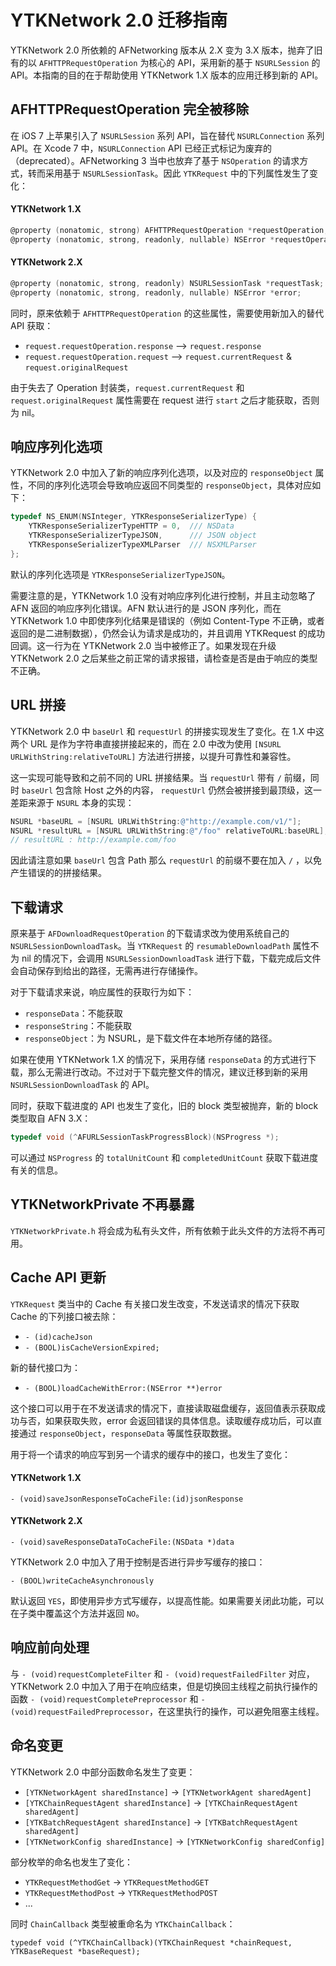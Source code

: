 YTKNetwork 2.0 迁移指南
======================

YTKNetwork 2.0 所依赖的 AFNetworking 版本从 2.X 变为 3.X 版本，抛弃了旧有的以 `AFHTTPRequestOperation` 为核心的 API，采用新的基于 `NSURLSession` 的 API。本指南的目的在于帮助使用 YTKNetwork 1.X 版本的应用迁移到新的 API。

## AFHTTPRequestOperation 完全被移除

在 iOS 7 上苹果引入了 `NSURLSession` 系列 API，旨在替代 `NSURLConnection` 系列 API。在 Xcode 7 中，`NSURLConnection` API 已经正式标记为废弃的（deprecated）。AFNetworking 3 当中也放弃了基于 `NSOperation` 的请求方式，转而采用基于 `NSURLSessionTask`。因此 `YTKRequest` 中的下列属性发生了变化：

#### YTKNetwork 1.X

```Objective-C
@property (nonatomic, strong) AFHTTPRequestOperation *requestOperation;
@property (nonatomic, strong, readonly, nullable) NSError *requestOperationError;
```

#### YTKNetwork 2.X

```Objective-C
@property (nonatomic, strong, readonly) NSURLSessionTask *requestTask;
@property (nonatomic, strong, readonly, nullable) NSError *error;
```

同时，原来依赖于 `AFHTTPRequestOperation` 的这些属性，需要使用新加入的替代 API 获取：

* `request.requestOperation.response` --> `request.response`
* `request.requestOperation.request` --> `request.currentRequest` & `request.originalRequest`

由于失去了 Operation 封装类，`request.currentRequest` 和 `request.originalRequest` 属性需要在 request 进行 `start` 之后才能获取，否则为 nil。

## 响应序列化选项

YTKNetwork 2.0 中加入了新的响应序列化选项，以及对应的 `responseObject` 属性，不同的序列化选项会导致响应返回不同类型的 `responseObject`，具体对应如下：

```Objective-C
typedef NS_ENUM(NSInteger, YTKResponseSerializerType) {
    YTKResponseSerializerTypeHTTP = 0,  /// NSData
    YTKResponseSerializerTypeJSON,      /// JSON object
    YTKResponseSerializerTypeXMLParser  /// NSXMLParser
};
```

默认的序列化选项是 `YTKResponseSerializerTypeJSON`。

需要注意的是，YTKNetwork 1.0 没有对响应序列化进行控制，并且主动忽略了 AFN 返回的响应序列化错误。AFN 默认进行的是 JSON 序列化，而在 YTKNetwork 1.0 中即使序列化结果是错误的（例如 Content-Type 不正确，或者返回的是二进制数据），仍然会认为请求是成功的，并且调用 YTKRequest 的成功回调。这一行为在 YTKNetwork 2.0 当中被修正了。如果发现在升级 YTKNetwork 2.0 之后某些之前正常的请求报错，请检查是否是由于响应的类型不正确。

## URL 拼接

YTKNetwork 2.0 中 `baseUrl` 和 `requestUrl` 的拼接实现发生了变化。在 1.X 中这两个 URL 是作为字符串直接拼接起来的，而在 2.0 中改为使用 `[NSURL URLWithString:relativeToURL]` 方法进行拼接，以提升可靠性和兼容性。

这一实现可能导致和之前不同的 URL 拼接结果。当 `requestUrl` 带有 `/` 前缀，同时 `baseUrl` 包含除 Host 之外的内容， `requestUrl` 仍然会被拼接到最顶级，这一差距来源于 `NSURL` 本身的实现：

```Objective-C
NSURL *baseURL = [NSURL URLWithString:@"http://example.com/v1/"];
NSURL *resultURL = [NSURL URLWithString:@"/foo" relativeToURL:baseURL];
// resultURL : http://example.com/foo
```

因此请注意如果 `baseUrl` 包含 Path 那么 `requestUrl` 的前缀不要在加入 `/` ，以免产生错误的的拼接结果。

## 下载请求

原来基于 `AFDownloadRequestOperation` 的下载请求改为使用系统自己的 `NSURLSessionDownloadTask`。当 `YTKRequest` 的 `resumableDownloadPath` 属性不为 nil 的情况下，会调用 `NSURLSessionDownloadTask` 进行下载，下载完成后文件会自动保存到给出的路径，无需再进行存储操作。

对于下载请求来说，响应属性的获取行为如下：

* `responseData`：不能获取
* `responseString`：不能获取
* `responseObject`：为 NSURL，是下载文件在本地所存储的路径。

如果在使用 YTKNetwork 1.X 的情况下，采用存储 `responseData` 的方式进行下载，那么无需进行改动。不过对于下载完整文件的情况，建议迁移到新的采用 `NSURLSessionDownloadTask` 的 API。

同时，获取下载进度的 API 也发生了变化，旧的 block 类型被抛弃，新的 block 类型取自 AFN 3.X：

```Objective-C
typedef void (^AFURLSessionTaskProgressBlock)(NSProgress *);
```

可以通过 `NSProgress` 的 `totalUnitCount` 和 `completedUnitCount` 获取下载进度有关的信息。

## YTKNetworkPrivate 不再暴露

`YTKNetworkPrivate.h` 将会成为私有头文件，所有依赖于此头文件的方法将不再可用。

## Cache API 更新

`YTKRequest` 类当中的 Cache 有关接口发生改变，不发送请求的情况下获取 Cache 的下列接口被去除：

* `- (id)cacheJson`
* `- (BOOL)isCacheVersionExpired;`

新的替代接口为：

* `- (BOOL)loadCacheWithError:(NSError **)error`

这个接口可以用于在不发送请求的情况下，直接读取磁盘缓存，返回值表示获取成功与否，如果获取失败，error 会返回错误的具体信息。读取缓存成功后，可以直接通过 `responseObject`，`responseData` 等属性获取数据。

用于将一个请求的响应写到另一个请求的缓存中的接口，也发生了变化：

#### YTKNetwork 1.X

`- (void)saveJsonResponseToCacheFile:(id)jsonResponse`

#### YTKNetwork 2.X

`- (void)saveResponseDataToCacheFile:(NSData *)data`

YTKNetwork 2.0 中加入了用于控制是否进行异步写缓存的接口：

`- (BOOL)writeCacheAsynchronously`

默认返回 `YES`，即使用异步方式写缓存，以提高性能。如果需要关闭此功能，可以在子类中覆盖这个方法并返回 `NO`。

## 响应前向处理

与 `- (void)requestCompleteFilter` 和 `- (void)requestFailedFilter` 对应， YTKNetwork 2.0 中加入了用于在响应结束，但是切换回主线程之前执行操作的函数 `- (void)requestCompletePreprocessor` 和 `- (void)requestFailedPreprocessor`，在这里执行的操作，可以避免阻塞主线程。

## 命名变更

YTKNetwork 2.0 中部分函数命名发生了变更：

* `[YTKNetworkAgent sharedInstance]` -> `[YTKNetworkAgent sharedAgent]`
* `[YTKChainRequestAgent sharedInstance]` -> `[YTKChainRequestAgent sharedAgent]`
* `[YTKBatchRequestAgent sharedInstance]` -> `[YTKBatchRequestAgent sharedAgent]`
* `[YTKNetworkConfig sharedInstance]` -> `[YTKNetworkConfig sharedConfig]`

部分枚举的命名也发生了变化：

* `YTKRequestMethodGet` -> `YTKRequestMethodGET`
* `YTKRequestMethodPost` -> `YTKRequestMethodPOST`
* ...

同时 `ChainCallback` 类型被重命名为 `YTKChainCallback`：

```typedef void (^YTKChainCallback)(YTKChainRequest *chainRequest, YTKBaseRequest *baseRequest);```

